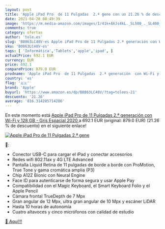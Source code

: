 ```yaml
---
layout: post
title: 'Apple iPad Pro  de 11 Pulgadas  2.ª gene con un 21.26 % de descuento'
date: 2021-04-28 08:49:39
image: 'https://m.media-amazon.com/images/I/41k+AXJs4kL._SL500_._SL400_.jpg'
comments: true
category: ofertas
author: 'tole.es'
slug: 'B0863LC48V-es Apple iPad Pro de 11 Pulgadas 2.ª generación con Wi-Fi y...'
sku: 'B0863LC48V-es'
tags: [ 'Informática','Tablets','apple','ipad', ]
actualPrice: 692.1 EUR
currency: EUR
price: 692.1
comparePrice: 879.0 EUR
prodname: 'Apple iPad Pro  de 11 Pulgadas  2.ª generación  con Wi-Fi y 128 GB  - Gris Espacial  2020 '
country: 'es'
flag: '🇪🇸'
brand: 'Apple'
buyurl: 'https://www.amazon.es/dp/B0863LC48V/?tag=tolees-21'
descuento: '21.26'
average: '816.314285714286'
---
```


En este momento está [Apple iPad Pro  de 11 Pulgadas  2.ª generación  con Wi-Fi y 128 GB  - Gris Espacial  2020 ](https://www.amazon.es/dp/B0863LC48V/?tag=tolees-21) a 692.1 EUR (original: 879.0 EUR) (21.26 %  de descuento) en el siguiente enlace!

[![Apple iPad Pro  de 11 Pulgadas  2.ª gene](https://m.media-amazon.com/images/I/41k+AXJs4kL._SL500_._SL400_.jpg)](https://www.amazon.es/dp/B0863LC48V/?tag=tolees-21)

🔎:

- Conector USB-C para cargar el iPad y conectar accesorios
- Redes wifi 802.11ax y 4G LTE Advanced
- Pantalla Liquid Retina de 11 pulgadas de borde a borde con ProMotion, True Tone y gama cromática amplia (P3)
- Chip A12Z Bionic con Neural Engine
- Face ID para autenticarse de forma segura y usar Apple Pay
- Compatibilidad con el Magic Keyboard, el Smart Keyboard Folio y el Apple Pencil
- Cámara frontal TrueDepth de 7 Mpx
- Gran angular de 12 Mpx, ultra gran angular de 10 Mpx y escáner LiDAR
- Hasta 10 horas de autonomía
- Cuatro altavoces y cinco micrófonos con calidad de estudio

[🛒 Aquí!!!](https://www.amazon.es/dp/B0863LC48V/?tag=tolees-21)
